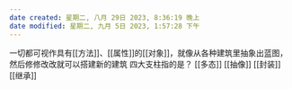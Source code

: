 ```yaml
---
date created: 星期二, 八月 29日 2023, 8:36:19 晚上
date modified: 星期二, 九月 5日 2023, 1:57:28 下午
---
```

一切都可视作具有[[方法]]、[[属性]]的[[对象]]，就像从各种建筑里抽象出蓝图，然后修修改改就可以搭建新的建筑
四大支柱指的是？
	[[多态]]
	[[抽像]]
	[[封装]]
	[[继承]]